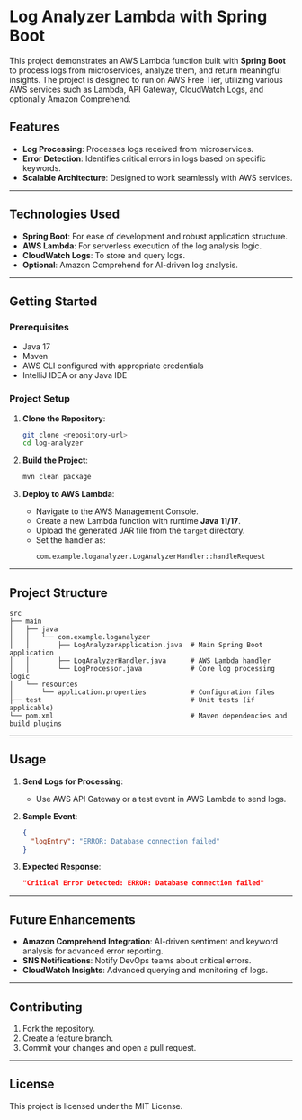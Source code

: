 # Log Analyzer Lambda with Spring Boot

This project demonstrates an AWS Lambda function built with **Spring Boot** to process logs from microservices, analyze them, and return meaningful insights. The project is designed to run on AWS Free Tier, utilizing various AWS services such as Lambda, API Gateway, CloudWatch Logs, and optionally Amazon Comprehend.

## **Features**
- **Log Processing**: Processes logs received from microservices.
- **Error Detection**: Identifies critical errors in logs based on specific keywords.
- **Scalable Architecture**: Designed to work seamlessly with AWS services.

---

## **Technologies Used**
- **Spring Boot**: For ease of development and robust application structure.
- **AWS Lambda**: For serverless execution of the log analysis logic.
- **CloudWatch Logs**: To store and query logs.
- **Optional**: Amazon Comprehend for AI-driven log analysis.

---

## **Getting Started**

### Prerequisites
- Java 17
- Maven
- AWS CLI configured with appropriate credentials
- IntelliJ IDEA or any Java IDE

### Project Setup
1. **Clone the Repository**:
   ```bash
   git clone <repository-url>
   cd log-analyzer
   ```

2. **Build the Project**:
   ```bash
   mvn clean package
   ```

3. **Deploy to AWS Lambda**:
    - Navigate to the AWS Management Console.
    - Create a new Lambda function with runtime **Java 11/17**.
    - Upload the generated JAR file from the `target` directory.
    - Set the handler as:
      ```
      com.example.loganalyzer.LogAnalyzerHandler::handleRequest
      ```

---

## **Project Structure**
```plaintext
src
├── main
│   ├── java
│   │   └── com.example.loganalyzer
│   │       ├── LogAnalyzerApplication.java  # Main Spring Boot application
│   │       ├── LogAnalyzerHandler.java      # AWS Lambda handler
│   │       └── LogProcessor.java            # Core log processing logic
│   └── resources
│       └── application.properties           # Configuration files
├── test                                     # Unit tests (if applicable)
└── pom.xml                                  # Maven dependencies and build plugins
```

---

## **Usage**
1. **Send Logs for Processing**:
    - Use AWS API Gateway or a test event in AWS Lambda to send logs.

2. **Sample Event**:
   ```json
   {
     "logEntry": "ERROR: Database connection failed"
   }
   ```

3. **Expected Response**:
   ```json
   "Critical Error Detected: ERROR: Database connection failed"
   ```

---

## **Future Enhancements**
- **Amazon Comprehend Integration**: AI-driven sentiment and keyword analysis for advanced error reporting.
- **SNS Notifications**: Notify DevOps teams about critical errors.
- **CloudWatch Insights**: Advanced querying and monitoring of logs.

---

## **Contributing**
1. Fork the repository.
2. Create a feature branch.
3. Commit your changes and open a pull request.

---

## **License**
This project is licensed under the MIT License.


